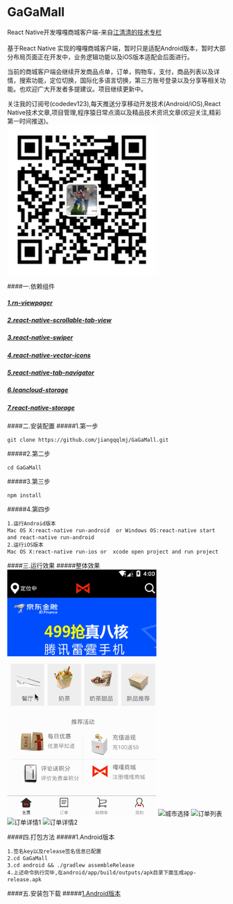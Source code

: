 # GaGaMall
React Native开发嘎嘎商城客户端-来自[江清清的技术专栏](http://www.lcode.org)</br></br>
基于React Native 实现的嘎嘎商城客户端，暂时只是适配Android版本，暂时大部分布局页面正在开发中，业务逻辑功能以及iOS版本适配会后面进行。</br>

当前的商城客户端会继续开发商品点单，订单，购物车，支付，商品列表以及详情，搜索功能，定位切换，国际化多语言切换，第三方账号登录以及分享等相关功能。也欢迎广大开发者多提建议。项目继续更新中。

关注我的订阅号(codedev123),每天推送分享移动开发技术(Android/iOS),React Native技术文章,项目管理,程序猿日常点滴以及精品技术资讯文章(欢迎关注,精彩第一时间推送)。</br>
![订阅号:codedev123](./screenshot/qrcode_jiangqq.jpg) </br>

####一.依赖组件
##### [1.rn-viewpager](https://github.com/zbtang/React-Native-ViewPager)
##### [2.react-native-scrollable-tab-view](https://github.com/skv-headless/react-native-scrollable-tab-view)
##### [3.react-native-swiper](https://github.com/leecade/react-native-swiper)
##### [4.react-native-vector-icons](https://github.com/oblador/react-native-vector-icons)
##### [5.react-native-tab-navigator](https://github.com/exponentjs/react-native-tab-navigator)
##### [6.leancloud-storage](https://leancloud.cn/docs/)
##### [7.react-native-storage](https://github.com/sunnylqm/react-native-storage)

####二.安装配置
#####1.第一步
```
git clone https://github.com/jiangqqlmj/GaGaMall.git
```
#####2.第二步
```
cd GaGaMall
```
#####3.第三步
```
npm install
```
#####4.第四步
```
1.运行Android版本
Mac OS X:react-native run-android  or Windows OS:react-native start and react-native run-android
2.运行iOS版本
Mac OS X:react-native run-ios or  xcode open project and run project
```
####三.运行效果
#####整体效果
![个人中心](./screenshot/demo_center.gif) 
![城市选择](./screenshot/1.png) 
![订单列表](./screenshot/2.png) 
![订单详情1](./screenshot/3.png) 
![订单详情2](./screenshot/4.png) 

####四.打包方法
#####1.Android版本
```
1.签名key以及release签名信息已配置
2.cd GaGaMall
3.cd android && ./gradlew assembleRelease
4.上述命令执行完毕,在android/app/build/outputs/apk目录下面生成app-release.apk
```

####五.安装包下载
#####[1.Android版本](./apks/app-release.apk)
